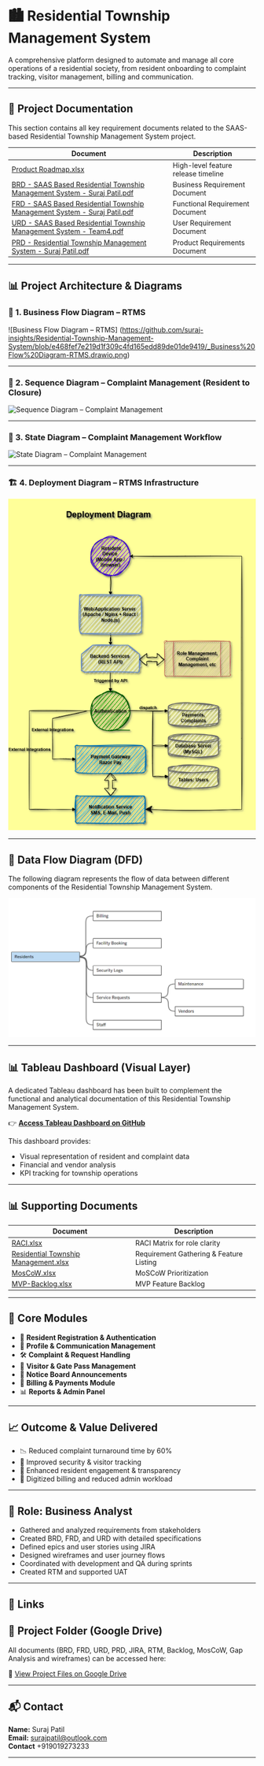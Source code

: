 # 🏙️ Residential Township Management System

A comprehensive platform designed to automate and manage all core operations of a residential society, from resident onboarding to complaint tracking, visitor management, billing and communication.

---

## 📄 Project Documentation

This section contains all key requirement documents related to the SAAS-based Residential Township Management System project.

| Document | Description |
|----------|-------------|
| [Product Roadmap.xlsx](https://github.com/suraj-insights/Residential-Township-Management-System/blob/fd25c75aa1ff3e45acbd7e43ed6035108b155d51/Product%20Roadmap.xlsx) | High-level feature release timeline |
| [BRD - SAAS Based Residential Township Management System - Suraj Patil.pdf](https://github.com/suraj-insights/Residential-Township-Management-System/blob/2f420cf54e05e5c8af2e46fafb9b71e5c9dc4ed0/BRD%20-%20SAAS%20Based%20Residential%20Township%20Management%20System%20-%20Suraj%20Patil.pdf) | Business Requirement Document |
| [FRD - SAAS Based Residential Township Management System - Suraj Patil.pdf](https://github.com/suraj-insights/Residential-Township-Management-System/blob/0cc5cf5f08fd5d5d88fc5668f07e92484fcef60d/FRD%20-%20SAAS%20Based%20Residential%20Township%20Management%20System%20-%20Suraj%20Patil.pdf) | Functional Requirement Document |
| [URD - SAAS Based Residential Township Management System - Team4.pdf](https://github.com/suraj-insights/Residential-Township-Management-System/blob/0cc5cf5f08fd5d5d88fc5668f07e92484fcef60d/URD%20-%20SAAS%20Based%20Residential%20Township%20Management%20System%20-%20Team4.pdf) | User Requirement Document |
| [PRD - Residential Township Management System - Suraj Patil.pdf](https://github.com/suraj-insights/Residential-Township-Management-System/blob/0cc5cf5f08fd5d5d88fc5668f07e92484fcef60d/PRD%20Residential%20Township%20Management%20System%20-%20Suraj%20Patil.pdf) | Product Requirements Document |

---

## 📊 Project Architecture & Diagrams

### 📌 1. Business Flow Diagram – RTMS
![Business Flow Diagram – RTMS] (https://github.com/suraj-insights/Residential-Township-Management-System/blob/e468fef7e219d1f309c4fd165edd89de01de9419/_Business%20Flow%20Diagram-RTMS.drawio.png)

---

### 🔄 2. Sequence Diagram – Complaint Management (Resident to Closure)
![Sequence Diagram – Complaint Management](https://github.com/suraj-insights/Residential-Township-Management-System/blob/e468fef7e219d1f309c4fd165edd89de01de9419/Sequence%20Diagram%20%E2%80%93%20Complaint%20Management%20(Resident%20to%20Closure).drawio.png)

---

### 🔁 3. State Diagram – Complaint Management Workflow
![State Diagram – Complaint Management](https://github.com/suraj-insights/Residential-Township-Management-System/blob/e468fef7e219d1f309c4fd165edd89de01de9419/State%20Diagram%20%E2%80%93%20Complaint%20Management%20Workflow.drawio.png)

---

### 🏗️ 4. Deployment Diagram – RTMS Infrastructure
![Deployment Diagram](https://github.com/suraj-insights/Residential-Township-Management-System/blob/e468fef7e219d1f309c4fd165edd89de01de9419/Deployment%20Diagram.drawio.png)

---

## 🔄 Data Flow Diagram (DFD)

The following diagram represents the flow of data between different components of the Residential Township Management System.

![Data Flow Diagram](https://raw.githubusercontent.com/suraj-insights/Residential-Township-Management---Tableau-Dashboard/04905e74719efa97769c8785078836b69b6ac941/Data%20Flow%20Diagram.png)

---

## 📊 Tableau Dashboard (Visual Layer)

A dedicated Tableau dashboard has been built to complement the functional and analytical documentation of this Residential Township Management System.

👉 **[Access Tableau Dashboard on GitHub](https://github.com/suraj-insights/Residential-Township-Management---Tableau-Dashboard)**

This dashboard provides:
- Visual representation of resident and complaint data
- Financial and vendor analysis
- KPI tracking for township operations

---

## 📊 Supporting Documents

| Document | Description |
|----------|-------------|
| [RACI.xlsx](https://github.com/suraj-insights/Residential-Township-Management-System/blob/6ed6cf6f486f075c9218af52ba1e29b0ea6f7865/RACI.xlsx) | RACI Matrix for role clarity |
| [Residential Township Management.xlsx](https://github.com/suraj-insights/Residential-Township-Management-System/blob/6ed6cf6f486f075c9218af52ba1e29b0ea6f7865/Residential%20Township%20Management.xlsx) | Requirement Gathering & Feature Listing |
| [MosCoW.xlsx](https://github.com/suraj-insights/Residential-Township-Management-System/blob/6ed6cf6f486f075c9218af52ba1e29b0ea6f7865/MosCoW.xlsx) | MoSCoW Prioritization |
| [MVP-Backlog.xlsx](https://github.com/suraj-insights/Residential-Township-Management-System/blob/6ed6cf6f486f075c9218af52ba1e29b0ea6f7865/MVP-Backlog.xlsx) | MVP Feature Backlog |


---

## 🧩 Core Modules

- 📝 **Resident Registration & Authentication**
- 👤 **Profile & Communication Management**
- 🛠️ **Complaint & Request Handling**
- 🚪 **Visitor & Gate Pass Management**
- 📢 **Notice Board Announcements**
- 💸 **Billing & Payments Module**
- 📊 **Reports & Admin Panel**

---

## 📈 Outcome & Value Delivered

- 📉 Reduced complaint turnaround time by 60%
- 🔐 Improved security & visitor tracking
- 📲 Enhanced resident engagement & transparency
- 🧾 Digitized billing and reduced admin workload

---

## 👤 Role: Business Analyst

- Gathered and analyzed requirements from stakeholders
- Created BRD, FRD, and URD with detailed specifications
- Defined epics and user stories using JIRA
- Designed wireframes and user journey flows
- Coordinated with development and QA during sprints
- Created RTM and supported UAT

---

## 🔗 Links

## 📂 Project Folder (Google Drive)

All documents (BRD, FRD, URD, PRD, JIRA, RTM, Backlog, MosCoW, Gap Analysis and wireframes) can be accessed here:

🔗 [View Project Files on Google Drive](https://drive.google.com/drive/folders/1Ks4KE3gNmoD0bquVgqZmi_irUBs_xp42?usp=drive_link)


---

## 📬 Contact

**Name:** Suraj Patil  
**Email:** surajpatil@outlook.com  
**Contact** +919019273233

---
